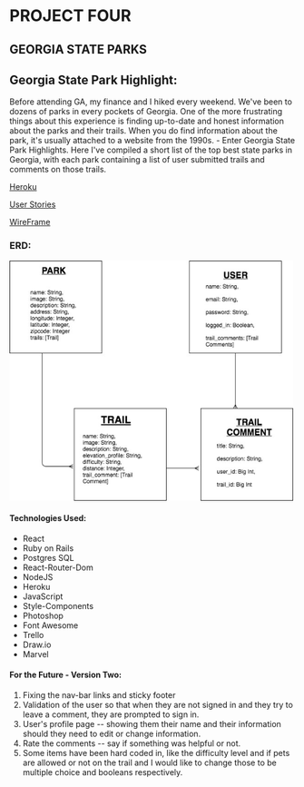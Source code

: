 # PROJECT FOUR
## GEORGIA STATE PARKS 

## Georgia State Park Highlight:
Before attending GA, my finance and I hiked every weekend. We've been to dozens of parks in every pockets of Georgia. One of the more frustrating things about this experience is finding up-to-date and honest information about the parks and their trails. When you do find information about the park, it's usually attached to a website from the 1990s.  - Enter Georgia State Park Highlights. Here I've compiled a short list of the top best state parks in Georgia, with each park containing a list of user submitted trails and comments on those trails. 



[Heroku](https://shielded-bastion-69368.herokuapp.com "Heroku")

[User Stories](https://trello.com/b/y9gAto1I/project-4 "User Stores")

[WireFrame](https://marvelapp.com/279hj66 "Wireframe")

### ERD: 
<img src="/erd_project_four.jpg" width="500">


#### Technologies Used:
* React
* Ruby on Rails
* Postgres SQL
* React-Router-Dom
* NodeJS
* Heroku
* JavaScript
* Style-Components
* Photoshop
* Font Awesome
* Trello
* Draw.io
* Marvel

#### For the Future - Version Two:
1. Fixing the nav-bar links and sticky footer
2. Validation of the user so that when they are not signed in and they try to leave a comment, they are prompted to sign in. 
3. User's profile page -- showing them their name and their information should they need to edit or change information. 
4. Rate the comments -- say if something was helpful or not. 
5. Some items have been hard coded in, like the difficulty level and if pets are allowed or not on the trail and I would like to change those to be multiple choice and booleans respectively. 


